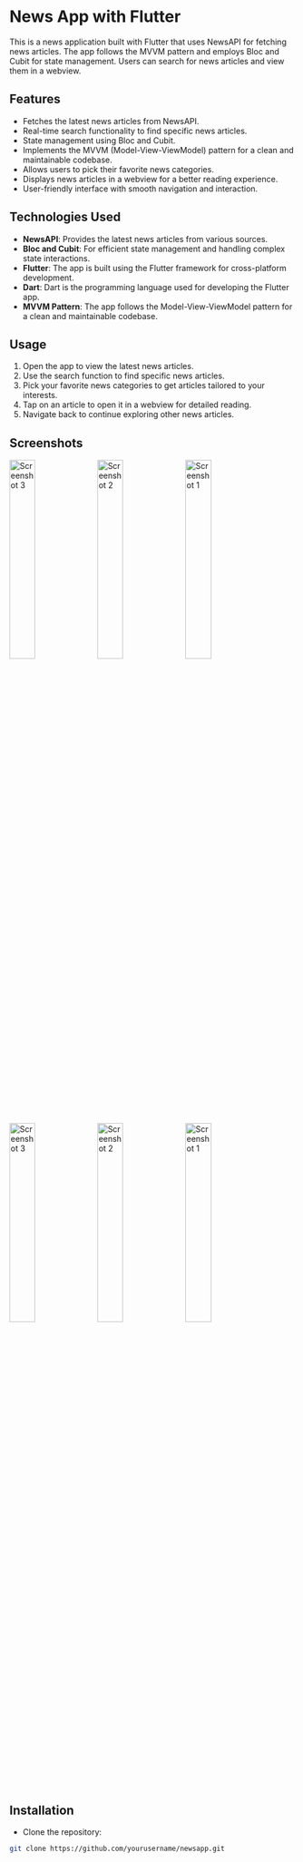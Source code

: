 # News App with Flutter

This is a news application built with Flutter that uses NewsAPI for fetching news articles. The app follows the MVVM pattern and employs Bloc and Cubit for state management. Users can search for news articles and view them in a webview.

## Features

- Fetches the latest news articles from NewsAPI.
- Real-time search functionality to find specific news articles.
- State management using Bloc and Cubit.
- Implements the MVVM (Model-View-ViewModel) pattern for a clean and maintainable codebase.
- Allows users to pick their favorite news categories.
- Displays news articles in a webview for a better reading experience.
- User-friendly interface with smooth navigation and interaction.

## Technologies Used

- **NewsAPI**: Provides the latest news articles from various sources.
- **Bloc and Cubit**: For efficient state management and handling complex state interactions.
- **Flutter**: The app is built using the Flutter framework for cross-platform development.
- **Dart**: Dart is the programming language used for developing the Flutter app.
- **MVVM Pattern**: The app follows the Model-View-ViewModel pattern for a clean and maintainable codebase.

## Usage

1. Open the app to view the latest news articles.
2. Use the search function to find specific news articles.
3. Pick your favorite news categories to get articles tailored to your interests.
4. Tap on an article to open it in a webview for detailed reading.
5. Navigate back to continue exploring other news articles.

## Screenshots
<img src="https://github.com/M-Tash/news/assets/158067954/2a00cdf0-0525-4f87-8f2c-e98c0b15526d" alt="Screenshot 3" width="30%">
<img src="https://github.com/M-Tash/news/assets/158067954/90339b64-2d33-4d5d-8e20-aca7b83fab58" alt="Screenshot 2" width="30%">
<img src="https://github.com/M-Tash/news/assets/158067954/b04814de-3009-45ed-b0ed-c6c68c246d8e" alt="Screenshot 1" width="30%">
<img src="https://github.com/M-Tash/news/assets/158067954/fda07aa0-8ec5-400c-a87a-ccd0a0e7e56e" alt="Screenshot 3" width="30%">
<img src="https://github.com/M-Tash/news/assets/158067954/792f0080-5ec1-47b2-8318-ab02cb7659ba" alt="Screenshot 2" width="30%">
<img src="https://github.com/M-Tash/news/assets/158067954/70124d1b-b80d-467a-b457-cd8602de03f9" alt="Screenshot 1" width="30%">



## Installation

- Clone the repository:

```bash
git clone https://github.com/yourusername/newsapp.git
